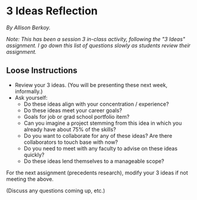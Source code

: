 # 3 Ideas Reflection

_By Allison Berkoy._

_Note: This has been a session 3 in-class activity, following the "3 Ideas" assignment. I go down this list of questions slowly as students review their assignment._


## Loose Instructions

* Review your 3 ideas. (You will be presenting these next week, informally.) 
* Ask yourself: 
  * Do these ideas align with your concentration / experience?
  * Do these ideas meet your career goals?
  * Goals for job or grad school portfolio item?
  * Can you imagine a project stemming from this idea in which you already have about 75% of the skills? 
  * Do you want to collaborate for any of these ideas? Are there collaborators to touch base with now?
  * Do you need to meet with any faculty to advise on these ideas quickly?
  * Do these ideas lend themselves to a manageable scope?

For the next assignment (precedents research), modify your 3 ideas if not meeting the above. 

(Discuss any questions coming up, etc.)